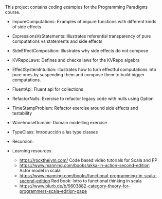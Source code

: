 This project contains coding examples for the Programming Paradigms course. 

- ImpureComputations: Examples of impure functions with different kinds of side effects

- ExpressionsVsStatements: Illustrates referential transparency of pure computations vs 
                           statements and side effects

- SideEffectComposition: Illustrates why side effects do not compose

- KVRepoLaws: Defines and checks laws for the KVRepo algebra

- EffectSystemIntuition: Illustrates how to turn effectful computations into pure ones by suspending
                         them and compose them to build bigger computations.

- FluentApi: Fluent api for collections

- RefactorNulls: Exercise to refactor legacy code with nulls using Option

- TimeStampProblem: Refactor exercise around side effects and testability

- WarehouseDomain: Domain modelling exercise

- TypeClass: Introducción a las type classes

- Recursion: 

- Learning resources:
  
  - https://rockthejvm.com/ Code based video tutorials for Scala and FP
  - https://www.manning.com/books/akka-in-action-second-edition Actor model in scala
  - https://www.manning.com/books/functional-programming-in-scala-second-edition
    Red book: Intro to functional thinking in scala
  - https://www.blurb.de/b/9603882-category-theory-for-programmers-scala-edition-pape